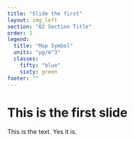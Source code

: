 ```yaml
---
title: "Slide the first"
layout: img_left
section: "02 Section Title"
order: 1
legend:
  title: "Map Symbol"
  units: "µg/m^3"
  classes:
    fifty: "blue"
    sixty: green 
footer: ""
---
```

# This is the first slide

This is the text. Yes it is.